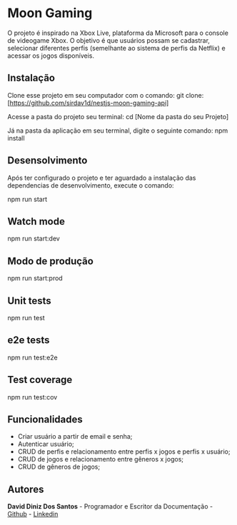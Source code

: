 # Moon Gaming

O projeto é inspirado na Xbox Live, plataforma da Microsoft para o console de videogame Xbox.
O objetivo é que usuários possam se cadastrar, selecionar diferentes perfis (semelhante ao sistema de perfis da Netflix) e acessar os jogos disponíveis.

## Instalação

Clone esse projeto em seu computador com o comando:
git clone: [https://github.com/sirdav1d/nestjs-moon-gaming-api]

Acesse a pasta do projeto seu terminal:
cd [Nome da pasta do seu Projeto]

Já na pasta da aplicação em seu terminal, digite o seguinte comando:
npm install

## Desensolvimento

Após ter configurado o projeto e ter aguardado a instalação das dependencias de desenvolvimento, execute o comando:

npm run start

## Watch mode

npm run start:dev

## Modo de produção

npm run start:prod

## Unit tests

npm run test

## e2e tests

npm run test:e2e

## Test coverage

npm run test:cov

## Funcionalidades

- Criar usuário a partir de email e senha;
- Autenticar usuário;
- CRUD de perfis e relacionamento entre perfis x jogos e perfis x usuário;
- CRUD de jogos e relacionamento entre gêneros x jogos;
- CRUD de gêneros de jogos;

## Autores

**David Diniz Dos Santos** - Programador e Escritor da Documentação - [Github](https://github.com/sirdav1d) - [Linkedin](https://www.linkedin.com/in/david-dev-/)
